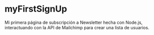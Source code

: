 # myFirstSignUp
Mi primera página de subscripción a Newsletter hecha con Node.js, interactuando con la API de Mailchimp para crear una lista de usuarios.
